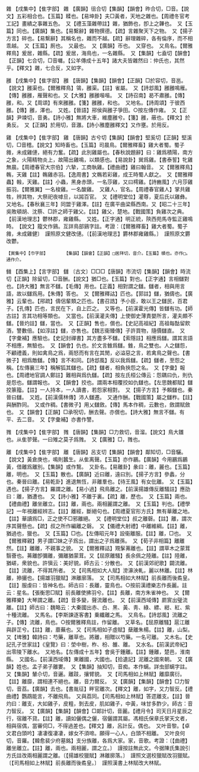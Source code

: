 <!-- { "loadSidebar": true } -->
雜	【戌集中】【隹字部】	雜	【廣韻】徂合切【集韻】【韻會】昨合切，□音。【說文】五彩相合也。【玉篇】糅也。【易坤卦】夫□黃者，天地之雜也。【周禮冬官考工記】畫繢之事雜五色。　又【禮玉藻雜帶註】雜，猶飾也，卽上之韠也。　又【玉篇】同也。【廣韻】集也。【易繫辭】雜物撰德。【疏】言雜聚天下之物。　又【揚子方言】碎也。【易繫辭】其稱名也，雜而不越。【疏】辭理雜碎，各有倫序，而不相乖越。　又【玉篇】厠也。　又最也。　又【廣韻】帀也。　又穿也。　又鳥名。【爾雅釋鳥】爰居，雜縣。【疏】爰居，海鳥也，一名雜縣。　又【集韻】七盍切【韻會】【正韻】七合切，□音囃。【公羊傳成十五年】諸大夫皆雜然曰：仲氏也，其然乎。【釋文】雜，七合反，又如字。

雝	【戌集中】【隹字部】	雝	【唐韻】【集韻】【韻會】【正韻】□於容切，音邕。【說文】雝渠也。【爾雅釋鳥】鴒，雝渠。【註】雀屬。　又【詩邶風】雝雝鳴雁。【傳】雝雝，雁聲和也。又【大雅】雝雝喈喈。　又【詩召南】曷不肅雝。【傳】雝，和。又【周頌】有來雝雝。【箋】雝雝，和也。　又地名。【詩周頌】于彼西雝。【傳】雝，澤也。　又姓。【晉語】郉侯與雝子爭田。○按左傳作雍。　又【正韻】尹竦切，音勇。【詩小雅】無將大車，維塵雝兮。【箋】雝，蔽也。【釋文】於勇反。　又【正韻】於用切，音灉。【詩小雅塵雝釋文】又作壅。於用反。

雞	【戌集中】【隹字部】	雞	【唐韻】古兮切【集韻】【韻會】堅奚切【正韻】堅溪切，□音稽。【說文】知時畜也。【玉篇】司晨鳥。【爾雅釋畜】雞大者蜀。蜀子雓，未成雞僆，絕有力奮。【疏】此別雞屬也。【春秋說題辭】曰：雞爲積陽，南方之象，火陽精物炎上，故陽出雞鳴，以類感也。【易說卦】巽爲雞。【書泰誓】牝雞無晨。【周禮春官大宗伯】六摯，工商執雞。【禮曲禮】雞曰翰音。　又【爾雅釋鳥】鶾，天雞【註】鶾雞赤羽。【逸周書】文鶾若彩雞，成王時蜀人獻之。　又【爾雅釋蟲】螒，天雞。【註】小蟲，黑身赤頭，一名莎雞，又曰樗雞。【詩豳風】六月莎雞振羽。【爾雅翼】一名梭雞。一名酸雞。　又雞人，官名。【周禮春官雞人】掌共雞牲，辨其物，大祭祀夜嘑旦，以嘂百官。　又【禮明堂位】灌尊，夏后氏以雞彝。　又地名。【春秋襄三年】同盟于雞澤。【註】在廣平曲梁縣西南。又【昭二十三年】吳敗頓胡、沈蔡、□許之師于雞父。【註】雞父，楚地。【戰國策】負雞次之典。【前漢地理志】鬱林郡，雍雞縣。　又姓。【正字通】明正統，陝西苑馬寺監正雞鳴時。　【說文】籀文作鷄。互詳鳥部鷄字註。考證：〔【爾雅釋畜】雞大者蜀。蜀子雓，未成雞健〕　謹照原文健改僆。〔【前漢地理志】欝林郡雍雞縣。〕　謹照原文欝改鬱。 

	【寅集中】【巾字部】		【集韻】【韻會】【正韻】□居拜切，音介。【玉篇】幘也。亦作□。通作介。

雠	【酉集上】【言字部】	讎	〔古文〕□□□【唐韻】市流切【集韻】【韻會】時流切【正韻】除留切，□音酬。【說文】猶□也。【玉篇】對也。【正字通】言相讎對也。【詩大雅】無言不讎。【毛傳】用也。【正義】相對謂之讎。讎者，相與用言語，故以讎爲用。【朱傳】答也。　又【爾雅釋詁】匹也。【郭註】讎，猶儔也。【廣雅】云輩也。【郉疏】儔侶輩類之匹也。【書召誥】予小臣，敢以王之讎民，百君子。【孔傳】匹也，言民在下，自上匹之。　又等也。【前漢霍光傳】皆讎有功。【師古註】言其功相等類也。　又當也。【前漢灌夫傳】上使御史薄責嬰所言，灌夫頗不讎。【晉灼註】讎，當也。　又【正韻】售也，償也。【史記高祖紀】高祖每酤留飮酒，讐數倍。【如淳註】讎，亦售也。【魏志衞臻傳】子許買物，隨價讎直。　又【字彙補】應驗也。【史記封禪書】其方盡多不讎。【索隱註】相應爲讎。謂其言語不相應，無驗也。　又【韻會】仇也。於文言雔爲讎。雔，鳥之雙也。人之讎怨，不顧禮義，則如禽鳥之爲，兩怒而有言在其閒，必溢惡之言，若禽鳥之聲也。【書微子】相爲敵讎。【傳】言不和同。【詩邶風】反以我爲讎。【疏】讎者，至怨之稱。【左傳襄三年】稱解狐其讎也。【疏】讎者，相負挾怨之名。　又【字彙】報也。【周禮地官調人鄭註】難相與爲仇讎。【疏】按左氏桓公傳云：怨耦曰仇，則仇是怨也。讎謂報也。　又【韻會】挍也。謂兩本相覆挍如仇讎也。【左思魏都賦】讎挍篆籀。【註】一人持本，一人讀書，若怨家相對。　又【揚子方言】予賴讎也。秦晉曰讎。　又姓。【前漢儒林傳】沛人讎遷。　又通作酬。【戰國策】屬之讎柞。【註】與酬酢同。　又或作稠。【書微子】用乂讎斂。【傳】馬本作稠，云數也，斂謂賦斂也。　又【韻會】【正韻】□承呪切，酬去聲。亦償也。【詩大雅】無言不讎。有平、去二音。　又【字彙補】亦書作讐。

雡	【戌集中】【隹字部】	雡	【唐韻】【集韻】□力救切，音溜。【說文】鳥大雛也。从隹翏聲。一曰雉之莫子爲雡。　又【廣雅】□，雡也。

離	【戌集中】【隹字部】	離	【唐韻】呂支切【集韻】【韻會】鄰知切，□音驪。【說文】黃倉庚也，鳴則蠶生。从隹离聲。【玉篇】亦作鸝。【廣韻】今用鸝爲鸝黃，借離爲離別。【集韻】或作鵹。　又卦名。【易離卦】彖曰：離，麗也。【玉篇】離，明也。　又【玉篇】散也。【廣韻】近曰離，遠曰別。【揚子方言】參蠡，分也。秦晉曰離。【易乾卦】進退無恆，非離羣也。【待王風】有女仳離。　又【玉篇】遇也。【揚子方言】羅謂之離。【易小過】飛鳥離之。【前漢揚雄傳反離騷註】應劭曰：離，猶遭也。　又【詩小雅】不離于裏。【疏】離，歷也。　又【玉篇】兩也。【禮曲禮】離坐離立。【註】離，兩也。兩相麗謂之離。　又【玉篇】判也。【禮學記】一年視離經辨志。【註】離經，斷絕句也。【周禮夏官形方氏】無有華離之地。【註】華讀爲□，正之使不□邪離絕。　又【禮明堂位】叔之離磬。【註】離，謂次序其聲懸也。【疏】叔之所作編離之磬。　又【儀禮大射禮】中離維綱。【註】離，猶過也，獵也。　又【玉篇】□也。【左傳昭元年】設衞離服。【註】離，□也。　又【爾雅釋親】男子謂□妹之子爲出，謂出之子爲離孫。　又【荀子非相篇】離離然。【註】離離，不親事之貌。　又【爾雅釋詁】覭髳茀離也。【註】謂草木之蒙茸翳薈也。茀離卽彌離，彌離猶蒙茸。又【屈原離騷】長余佩之陸離。【註】陸離，猶嵯，衆貌也。許愼云：美好貌。師古云：分散也。　又【前漢郊祀歌】闢流離。【註】流離，不得其所者。　又【司馬相如大人賦】滂濞泱軋，麗以林離。【註】林離，撡攦也。【揚雄羽獵賦】淋離廓落。　又【司馬相如大林賦】前長離而後矞皇。【註】服虔曰：皆神名也。師古曰：長離，靈鳥也。○按前漢禮樂志作長麗。註云：星名。【張衡思□賦】前長離使拂羽兮。【註】長離，南方朱雀神也。　又【爾雅釋樂】大琴謂之離。【疏】音多變，聲流離也。　又【前漢西域傳】罽賔出璧流離。【註】師古曰：魏略云：大秦國出赤、白、黑、黃、靑、綠、縹、紺、紅、紫十種流離。　又馬名。【李斯諫逐客書】乗纖離之馬。　又鳥名。【詩邶風】流離之子。【傳】流離，鳥也。○按爾雅釋鳥註，作留離。　又草名。【屈原離騷】扈江離與辟芷兮。【註】離，蘼蕪也。又【司馬相如子虛賦】蘖離朱楊。【註】離，山梨。又【埤雅】韓詩曰：芍藥，離草也。將離，相贈以芍藥。一名可離。　又木名。【史記孔子世家註】《皇覽》曰：塋中樹，柞、枌、雒、離。　又水名。【前漢武帝紀】出零陵下離水。　又地名。【左傳成十五年】會吳于鍾離。【註】鍾離，楚邑，淮南縣。　又國名。【前漢西域傳】東離國，大國也。【拾遺記】泥離之國來朝。　又【廣韻】姓也。孟子弟子離婁。　又【集韻】抽知切，音痴。本作螭。詳虫部螭字註。　又【集韻】輦尒切，音邐。離跂，攘臂貌。　又【司馬相如上林賦】離靡廣衍。【註】離靡，謂相連不絕也。離，音力爾反。　又【廣韻】【集韻】【韻會】□力智切，音荔。【廣韻】去也。【書胤征】畔官離次。【釋文】離，如字，又力智反。【禮曲禮】鸚鵡能言，不離飛鳥。　又與荔同。【司馬相如上林賦】答遝離支。【註】晉灼曰：離支，大如雞子，皮粗，剝去皮，肌如雞子，中黃，味甘多酢少。師古：音力智反。　又【廣韻】【集韻】【韻會】□郞計切，音麗。【禮月令】司天日月星辰之行，宿離不貸。【註】離，讀如儷偶之儷，宿儷謂其屬。馮相氏保章氏掌天文者，相與宿偶，當審伺□，不得過差也。【釋文】離，呂計反。偶也。　又叶音黎。【卓文君白頭吟】凄凄復凄凄，嫁女不須啼。願得一心人，白頭不相離。　又叶良何切，音羅。【韓愈裴少府墓銘】支分族離，各爲大家。家，音歌。考證：〔【曲禮】離坐離立。【註】離，兩也。兩相麗，謂之立。〕　謹按註無此文。今据陳氏集說引方氏註改兩相麗謂之離。〔【揚雄校獵賦】淋離廓落。〕　謹照文選校獵賦改羽獵賦。〔【司馬相如上林賦】前長離而後矞皇。〕　謹照漢書上林賦改大林賦。 

